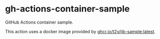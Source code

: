 # gh-actions-container-sample

GitHub Actions container sample.

This action uses a docker image provided by [ghcr.io/t2y/jib-sample:latest](https://github.com/t2y/jib-sample/pkgs/container/jib-sample).

